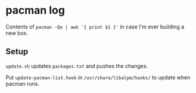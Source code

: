 # pacman log

Contents of `pacman -Qe | awk '{ print $1 }'` in case I'm ever building a new box.

## Setup

`update.sh` updates `packages.txt` and pushes the changes.

Put `update-pacman-list.hook` in `/usr/share/libalpm/hooks/` to update when pacman runs.

